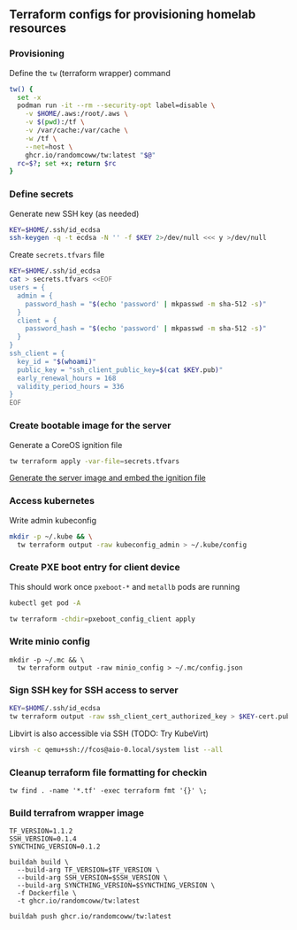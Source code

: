## Terraform configs for provisioning homelab resources

### Provisioning

Define the `tw` (terraform wrapper) command

```bash
tw() {
  set -x
  podman run -it --rm --security-opt label=disable \
    -v $HOME/.aws:/root/.aws \
    -v $(pwd):/tf \
    -v /var/cache:/var/cache \
    -w /tf \
    --net=host \
    ghcr.io/randomcoww/tw:latest "$@"
  rc=$?; set +x; return $rc
}
```

### Define secrets

Generate new SSH key (as needed)

```bash
KEY=$HOME/.ssh/id_ecdsa
ssh-keygen -q -t ecdsa -N '' -f $KEY 2>/dev/null <<< y >/dev/null
```

Create `secrets.tfvars` file

```bash
KEY=$HOME/.ssh/id_ecdsa
cat > secrets.tfvars <<EOF
users = {
  admin = {
    password_hash = "$(echo 'password' | mkpasswd -m sha-512 -s)"
  }
  client = {
    password_hash = "$(echo 'password' | mkpasswd -m sha-512 -s)"
  }
}
ssh_client = {
  key_id = "$(whoami)"
  public_key = "ssh_client_public_key=$(cat $KEY.pub)"
  early_renewal_hours = 168
  validity_period_hours = 336
}
EOF
```

### Create bootable image for the server

Generate a CoreOS ignition file

```bash
tw terraform apply -var-file=secrets.tfvars
```

[Generate the server image and embed the ignition file](https://github.com/randomcoww/fedora-coreos-config-custom)

### Access kubernetes

Write admin kubeconfig

```bash
mkdir -p ~/.kube && \
  tw terraform output -raw kubeconfig_admin > ~/.kube/config
```

### Create PXE boot entry for client device

This should work once `pxeboot-*` and `metallb` pods are running

```bash
kubectl get pod -A
```

```bash
tw terraform -chdir=pxeboot_config_client apply
```

### Write minio config

```
mkdir -p ~/.mc && \
  tw terraform output -raw minio_config > ~/.mc/config.json
```

### Sign SSH key for SSH access to server

```bash
KEY=$HOME/.ssh/id_ecdsa
tw terraform output -raw ssh_client_cert_authorized_key > $KEY-cert.pub
```

Libvirt is also accessible via SSH (TODO: Try KubeVirt)

```bash
virsh -c qemu+ssh://fcos@aio-0.local/system list --all
```

### Cleanup terraform file formatting for checkin

```
tw find . -name '*.tf' -exec terraform fmt '{}' \;
```

### Build terrafrom wrapper image

```
TF_VERSION=1.1.2
SSH_VERSION=0.1.4
SYNCTHING_VERSION=0.1.2

buildah build \
  --build-arg TF_VERSION=$TF_VERSION \
  --build-arg SSH_VERSION=$SSH_VERSION \
  --build-arg SYNCTHING_VERSION=$SYNCTHING_VERSION \
  -f Dockerfile \
  -t ghcr.io/randomcoww/tw:latest
```

```
buildah push ghcr.io/randomcoww/tw:latest
```